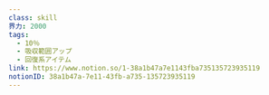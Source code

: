 ```yaml
---
class: skill
界力: 2000
tags:
  - 10％
  - 吸収範囲アップ
  - 回復系アイテム
link: https://www.notion.so/1-38a1b47a7e1143fba735135723935119
notionID: 38a1b47a-7e11-43fb-a735-135723935119
---
```

